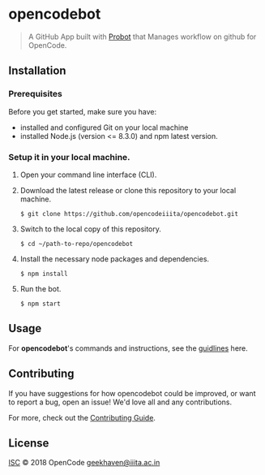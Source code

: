 # opencodebot

> A GitHub App built with [Probot](https://github.com/probot/probot) that Manages workflow on github for OpenCode.  

## Installation

### Prerequisites
Before you get started, make sure you have:

* installed and configured Git on your local machine
* installed Node.js (version <= 8.3.0) and npm latest version.

### Setup it in your local machine.
1. Open your command line interface (CLI).

2. Download the latest release or clone this repository to your local machine.

    ```$ git clone https://github.com/opencodeiiita/opencodebot.git```
    
3. Switch to the local copy of this repository.

    ```$ cd ~/path-to-repo/opencodebot```
    
4. Install the necessary node packages and dependencies.

   ```$ npm install```
    
5. Run the bot.

   ```$ npm start```
   
   
## Usage
For **opencodebot**'s commands and instructions, see the [guidlines](https://github.com/opencodeiiita/opencodebot/blob/master/USAGE.md) here.


## Contributing

If you have suggestions for how opencodebot could be improved, or want to report a bug, open an issue! We'd love all and any contributions.

For more, check out the [Contributing Guide](CONTRIBUTING.md).

## License

[ISC](LICENSE) © 2018 OpenCode <geekhaven@iiita.ac.in>

